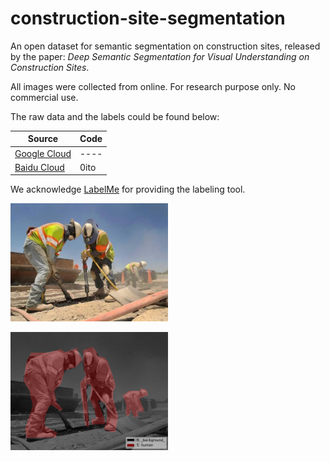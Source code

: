 # construction-site-segmentation

An open dataset for semantic segmentation on construction sites, released by the paper: *Deep Semantic Segmentation for Visual Understanding on Construction Sites*.   



All images were collected from online. For research purpose only. No commercial use.



The raw data and the labels could be found below:

| Source                                                       | Code |
| ------------------------------------------------------------ | ---- |
| [Google Cloud](https://drive.google.com/file/d/1TkrgIl-ZpeY4Sc3nn4_gmgEc76uwUslO/view?usp=sharing) | ---- |
| [Baidu Cloud](https://pan.baidu.com/s/15zkzYspUaimroePCJfy5-A) | 0ito |



We acknowledge [LabelMe](https://github.com/wkentaro/labelme) for providing the labeling tool.

<p align="left"><img width="50%" src="demo/img.png" /></p>



<p align="left"><img width="50%" src="demo/label_viz.png" /></p>

